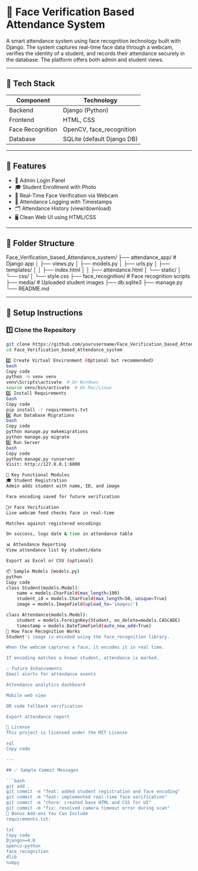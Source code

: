 # 📸 Face Verification Based Attendance System

A smart attendance system using face recognition technology built with Django. The system captures real-time face data through a webcam, verifies the identity of a student, and records their attendance securely in the database. The platform offers both admin and student views.

---

## 🧱 Tech Stack

| Component  | Technology              |
|------------|--------------------------|
| Backend    | Django (Python)          |
| Frontend   | HTML, CSS                |
| Face Recognition | OpenCV, face_recognition |
| Database   | SQLite (default Django DB) |

---

## 🌟 Features

- 🔐 Admin Login Panel  
- 🎓 Student Enrollment with Photo  
- 📸 Real-Time Face Verification via Webcam  
- 📅 Attendance Logging with Timestamps  
- 🗂 Attendance History (view/download)  
- 🖥 Clean Web UI using HTML/CSS  

---
## 📁 Folder Structure

Face_Verification_based_Attendance_system/
├── attendance_app/ # Django app
│ ├── views.py
│ ├── models.py
│ ├── urls.py
│ ├── templates/
│ │ ├── index.html
│ │ ├── attendance.html
│ └── static/
│ └── css/
│ └── style.css
├── face_recognition/ # Face recognition scripts
├── media/ # Uploaded student images
├── db.sqlite3
├── manage.py
└── README.md


---

## 🔧 Setup Instructions

### 1️⃣ Clone the Repository
```bash
git clone https://github.com/yourusername/Face_Verification_based_Attendance_system.git
cd Face_Verification_based_Attendance_system

2️⃣ Create Virtual Environment (Optional but recommended)
bash
Copy code
python -m venv venv
venv\Scripts\activate  # On Windows
source venv/bin/activate  # On Mac/Linux
3️⃣ Install Requirements
bash
Copy code
pip install -r requirements.txt
4️⃣ Run Database Migrations
bash
Copy code
python manage.py makemigrations
python manage.py migrate
5️⃣ Run Server
bash
Copy code
python manage.py runserver
Visit: http://127.0.0.1:8000

🧪 Key Functional Modules
🎓 Student Registration
Admin adds student with name, ID, and image

Face encoding saved for future verification

🕵️‍♂️ Face Verification
Live webcam feed checks face in real-time

Matches against registered encodings

On success, logs date & time in attendance table

📊 Attendance Reporting
View attendance list by student/date

Export as Excel or CSV (optional)

📦 Sample Models (models.py)
python
Copy code
class Student(models.Model):
    name = models.CharField(max_length=100)
    student_id = models.CharField(max_length=50, unique=True)
    image = models.ImageField(upload_to='images/')

class Attendance(models.Model):
    student = models.ForeignKey(Student, on_delete=models.CASCADE)
    timestamp = models.DateTimeField(auto_now_add=True)
🧠 How Face Recognition Works
Student's image is encoded using the face_recognition library.

When the webcam captures a face, it encodes it in real time.

If encoding matches a known student, attendance is marked.

💡 Future Enhancements
Email alerts for attendance events

Attendance analytics dashboard

Mobile web view

QR code fallback verification

Export attendance report

📜 License
This project is licensed under the MIT License

sql
Copy code

---

## ✅ Sample Commit Messages

```bash
git add .
git commit -m "feat: added student registration and face encoding"
git commit -m "feat: implemented real-time face verification"
git commit -m "chore: created base HTML and CSS for UI"
git commit -m "fix: resolved camera timeout error during scan"
📌 Bonus Add-ons You Can Include
requirements.txt:

txt
Copy code
Django>=4.0
opencv-python
face_recognition
dlib
numpy
